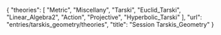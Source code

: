 {
    "theories": [
        "Metric",
        "Miscellany",
        "Tarski",
        "Euclid_Tarski",
        "Linear_Algebra2",
        "Action",
        "Projective",
        "Hyperbolic_Tarski"
    ],
    "url": "entries/tarskis_geometry/theories",
    "title": "Session Tarskis_Geometry"
}